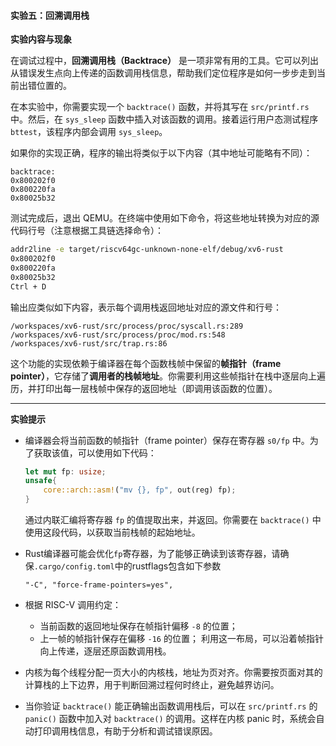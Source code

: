 #### 实验五：回溯调用栈

**实验内容与现象**

在调试过程中，**回溯调用栈（Backtrace）** 是一项非常有用的工具。它可以列出从错误发生点向上传递的函数调用栈信息，帮助我们定位程序是如何一步步走到当前出错位置的。

在本实验中，你需要实现一个 `backtrace()` 函数，并将其写在 `src/printf.rs` 中。然后，在 `sys_sleep` 函数中插入对该函数的调用。接着运行用户态测试程序 `bttest`，该程序内部会调用 `sys_sleep`。

如果你的实现正确，程序的输出将类似于以下内容（其中地址可能略有不同）：

```
backtrace:
0x800202f0
0x800220fa
0x80025b32
```

测试完成后，退出 QEMU。在终端中使用如下命令，将这些地址转换为对应的源代码行号（注意根据工具链选择命令）：

```sh
addr2line -e target/riscv64gc-unknown-none-elf/debug/xv6-rust 
0x800202f0
0x800220fa
0x80025b32
Ctrl + D
```

输出应类似如下内容，表示每个调用栈返回地址对应的源文件和行号：

```
/workspaces/xv6-rust/src/process/proc/syscall.rs:289
/workspaces/xv6-rust/src/process/proc/mod.rs:548
/workspaces/xv6-rust/src/trap.rs:86
```

这个功能的实现依赖于编译器在每个函数栈帧中保留的**帧指针（frame pointer）**，它存储了**调用者的栈帧地址**。你需要利用这些帧指针在栈中逐层向上遍历，并打印出每一层栈帧中保存的返回地址（即调用该函数的位置）。

------

**实验提示**

- 编译器会将当前函数的帧指针（frame pointer）保存在寄存器 `s0/fp` 中。为了获取该值，可以使用如下代码：

  ```rust
  let mut fp: usize;
  unsafe{
      core::arch::asm!("mv {}, fp", out(reg) fp);
  }
  ```

  通过内联汇编将寄存器 `fp` 的值提取出来，并返回。你需要在 `backtrace()` 中使用这段代码，以获取当前栈帧的起始地址。

- Rust编译器可能会优化`fp`寄存器，为了能够正确读到该寄存器，请确保`.cargo/config.toml`中的rustflags包含如下参数

  ```
  "-C", "force-frame-pointers=yes",
  ```

- 根据 RISC-V 调用约定：

  - 当前函数的返回地址保存在帧指针偏移 `-8` 的位置；
  - 上一帧的帧指针保存在偏移 `-16` 的位置；
     利用这一布局，可以沿着帧指针向上传递，逐层还原函数调用栈。

- 内核为每个线程分配一页大小的内核栈，地址为页对齐。你需要按页面对其的计算栈的上下边界，用于判断回溯过程何时终止，避免越界访问。

- 当你验证 `backtrace()` 能正确输出函数调用栈后，可以在 `src/printf.rs` 的 `panic()` 函数中加入对 `backtrace()` 的调用。这样在内核 panic 时，系统会自动打印调用栈信息，有助于分析和调试错误原因。